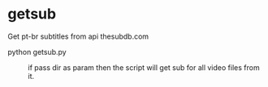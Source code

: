 getsub
======

Get pt-br subtitles from api thesubdb.com


python getsub.py <dir or file>

if pass dir as param then the script will get sub for all video files from it.
